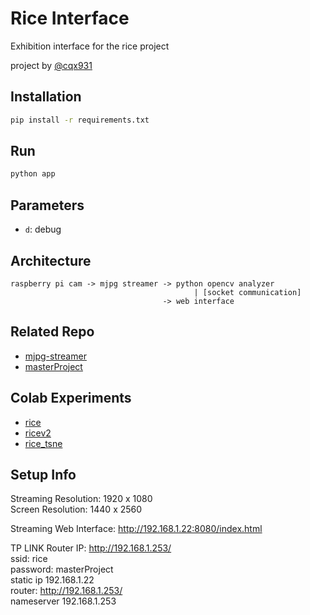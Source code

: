# Rice Interface

Exhibition interface for the rice project

project by [@cqx931](https://github.com/cqx931/)

## Installation

```sh
pip install -r requirements.txt
```

## Run

```sh
python app
```

## Parameters

- `d`: debug

## Architecture
```
raspberry pi cam -> mjpg streamer -> python opencv analyzer
                                         | [socket communication]
                                  -> web interface
```

## Related Repo
- [mjpg-streamer](https://github.com/cqx931/mjpg-streamer)
- [masterProject](https://github.com/cqx931/masterProject)

## Colab Experiments
- [rice](https://colab.research.google.com/drive/1altnQe2wf7Ele74IKrhHKjxIN2zCHZoU#scrollTo=BG08-HZ5vANw)
- [ricev2](https://colab.research.google.com/drive/1Ay9ZPEoNlbPBK2T2aXBxXJvVtoiKFKdG)
- [rice_tsne](https://colab.research.google.com/drive/1dMf2GaFHH_nvtReOu49NmBqYSepYniiX?usp=sharing#scrollTo=rW8AwjDf8hh_)

## Setup Info
Streaming Resolution: 1920 x 1080  
Screen Resolution: 1440 x 2560

Streaming Web Interface:
http://192.168.1.22:8080/index.html

TP LINK Router IP:
http://192.168.1.253/  
ssid: rice  
password: masterProject  
static ip 192.168.1.22  
router: http://192.168.1.253/  
nameserver 192.168.1.253  
